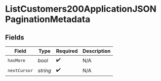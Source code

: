 # ListCustomers200ApplicationJSONPaginationMetadata


## Fields

| Field              | Type               | Required           | Description        |
| ------------------ | ------------------ | ------------------ | ------------------ |
| `hasMore`          | *bool*             | :heavy_check_mark: | N/A                |
| `nextCursor`       | *string*           | :heavy_check_mark: | N/A                |